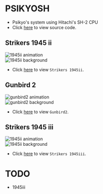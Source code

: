 # PSIKYOSH
* Psikyo's system using Hitachi's SH-2 CPU
* Click [here](https://github.com/bombzj/arcade-sprite-viewer/tree/master/psi) to view source code.

## Strikers 1945 ii
![1945ii animation](https://bombzj.github.io/arcade-sprite-viewer/res/anim1945ii.gif)<br/>
![1945ii background](https://bombzj.github.io/arcade-sprite-viewer/res/map1945ii.png)<br/>

* Click [here](https://bombzj.github.io/arcade-sprite-viewer/viewer.html?1945ii) to view `Strikers 1945ii`.

## Gunbird 2
![gunbird2 animation](https://bombzj.github.io/arcade-sprite-viewer/res/animgunbird2.gif)<br/>
![gunbird2 background](https://bombzj.github.io/arcade-sprite-viewer/res/mapgunbird2.png)<br/>

* Click [here](https://bombzj.github.io/arcade-sprite-viewer/viewer.html?gunbird2) to view `Gunbird2`.

## Strikers 1945 iii
![1945ii animation](https://bombzj.github.io/arcade-sprite-viewer/res/anim1945iii.gif)<br/>
![1945ii background](https://bombzj.github.io/arcade-sprite-viewer/res/map1945iii.png)<br/>

* Click [here](https://bombzj.github.io/arcade-sprite-viewer/viewer.html?1945iii) to view `Strikers 1945iii`.

# TODO
* 1945iii